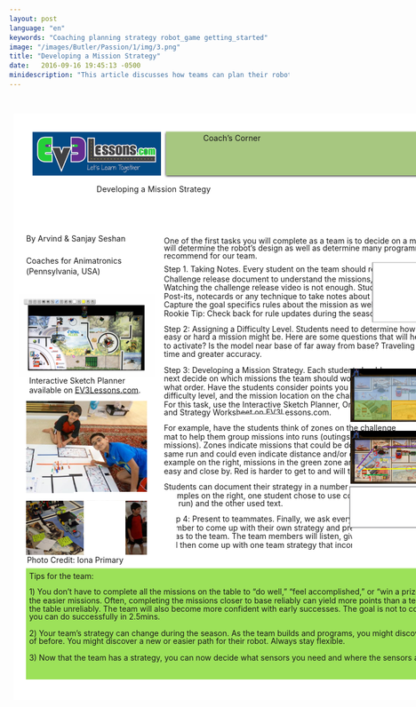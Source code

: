 ```yaml
---
layout: post
language: "en"
keywords: "Coaching planning strategy robot_game getting_started"
image: "/images/Butler/Passion/1/img/3.png"
title: "Developing a Mission Strategy"
date:   2016-09-16 19:45:13 -0500
minidescription: "This article discusses how teams can plan their robot game strategy."
---
```

﻿<?xml version="1.0" encoding="utf-8"?>
<html xml:lang="en" lang="en" xmlns="http://www.w3.org/1999/xhtml">
  <head>
    <meta http-equiv="Content-Style-Type" content="text/css" />
    <title>NAMALQxh</title>
    <link rel="stylesheet" type="text/css" href="/coachcorner/NAMALQxh/NAMALQxh.css" />
    <!--[if IE]><script type="text/javascript" src="/coachcorner/NAMALQxh/excanvas-compiled.js"></script><![endif]-->
    <script type="text/javascript" src="/coachcorner/NAMALQxh/NAMALQxh.js"> </script>
  </head>
  <body>
    <div style="margin:1ex;">
      <div style="width:100%">
        <!--<table style="border:0;width:100%;">
          <tbody>
            <tr>
              <td bgcolor="eeeeee" align="right">
                <font face="arial,sans-serif">
                  <b>Page 1</b>
                </font>
              </td>
            </tr>
          </tbody>
        </table>-->
      </div>
      <div style="position:relative;width:612pt;height:792pt;">
        <div style="position:absolute;left:0pt;top:0pt;width:100%;height:100%;clip:rect(0pt,612pt,792pt,0pt);" class="fmt-1">
          <img style="position:absolute;left:25pt;top:24pt;width:174pt;height:60.0003pt;z-index:2;" src="/coachcorner/NAMALQxh/34ce081c00d8291c7f76c5dffde88a41.png" alt="Image_8_0" />
          <img style="position:absolute;left:202.5pt;top:22.4pt;width:387.01pt;height:65.1599pt;z-index:3;" src="/coachcorner/NAMALQxh/6e47e8984368606f6e063300aba4e4d7.png" alt="Image_10_0" /><span class="fmt-0" style="white-space:pre;"><div style="position:absolute;top:26.24pt;left:256pt;z-index:5;letter-spacing:.005em;">Coach’s Corner</div></span><img style="position:absolute;left:205.5pt;top:23.56pt;width:381pt;height:60pt;z-index:4;" src="/coachcorner/NAMALQxh/28101f4ded12d4d5997fcf141843fbd9.png" alt="__rendered_path__4" /><span class="fmt-7" style="white-space:pre;"><div style="position:absolute;top:95.068pt;left:112pt;z-index:111;letter-spacing:.012em;">Developing a Mission Strategy</div></span><span class="fmt-4" style="white-space:pre;"><div style="position:absolute;top:162.1pt;left:17pt;z-index:107;letter-spacing:.002em;">By Arvind &amp; Sanjay Seshan </div><div style="position:absolute;top:164.98pt;left:203pt;z-index:107;" class="fmt-1">One of the first tasks you will complete as a team is to decide on a mission strategy. The mission strategy </div></span><span style="white-space:pre;"><div style="position:absolute;top:174.98pt;left:203pt;z-index:63;letter-spacing:-.002em;">will determine the robot’s design as well as determine many programming strategies. <span> </span>Here is what we </div></span><span style="white-space:pre;"><div style="position:absolute;top:184.98pt;left:203pt;z-index:64;letter-spacing:-.001em;">recommend for our team. </div></span><span class="fmt-5" style="white-space:pre;"><div style="position:absolute;top:192.38pt;left:17pt;z-index:109;letter-spacing:.002em;">Coaches for Animatronics<span class="fmt-6"> </span></div></span><img style="position:absolute;left:488pt;top:204pt;width:97.0002pt;height:74pt;z-index:123;" src="/coachcorner/NAMALQxh/cb36c8697497314ac8a69f747f8a3597.png" alt="Image_32_0" /><img style="position:absolute;left:484pt;top:200pt;width:105pt;height:82pt;z-index:124;" src="/coachcorner/NAMALQxh/13c4e661ee0b5a62fdbe03b088c8a684.png" alt="Image_34_0" /><span class="fmt-5" style="white-space:pre;"><div style="position:absolute;top:206.38pt;left:17pt;z-index:110;letter-spacing:-.006em;">(Pennsylvania, USA)</div><div style="position:absolute;top:206.38pt;left:203pt;z-index:110;letter-spacing:-.001em;"><span class="fmt-2" style="position:relative;left:0pt;top:-3pt;">Step 1. Taking Notes. </span><span class="fmt-3" style="position:relative;left:0pt;top:-3pt;">Every student on the team should read the </span></div></span><span class="fmt-3" style="white-space:pre;"><div style="position:absolute;top:216.98pt;left:203pt;z-index:67;">Challenge release document to understand the missions, rules, and points. </div></span><span class="fmt-3" style="white-space:pre;"><div style="position:absolute;top:227.98pt;left:203pt;z-index:68;letter-spacing:-.001em;">Watching the challenge release video is not enough. Students can use </div></span><span class="fmt-3" style="white-space:pre;"><div style="position:absolute;top:239.98pt;left:203pt;z-index:69;">Post-its, notecards or any technique to take notes about each mission. </div></span><img style="position:absolute;left:7pt;top:244pt;width:183pt;height:112pt;z-index:114;" src="/coachcorner/NAMALQxh/7daeaefba330fb89534ab4bb1d028f9c.png" alt="Image_23_0" /><span class="fmt-3" style="white-space:pre;"><div style="position:absolute;top:250.98pt;left:203pt;z-index:70;">Capture the goal specifics rules about the mission as well as the points. </div></span><span class="fmt-3" style="white-space:pre;"><div style="position:absolute;top:262.98pt;left:203pt;z-index:72;letter-spacing:-.001em;">Rookie Tip: Check back for rule updates during the season.<span class="fmt-2"> </span></div></span><span class="fmt-2" style="white-space:pre;"><div style="position:absolute;top:283.98pt;left:203pt;z-index:74;">Step 2: Assigning a Difficulty Level. <span class="fmt-3">Students need to determine how </span></div></span><span class="fmt-3" style="white-space:pre;"><div style="position:absolute;top:294.98pt;left:203pt;z-index:77;">easy or hard a mission might be.<span class="fmt-2"> </span>Here are some questions that will help them: Is the model easy or hard </div></span><span class="fmt-3" style="white-space:pre;"><div style="position:absolute;top:306.98pt;left:203pt;z-index:78;">to activate? Is the model near base of far away from base? Traveling to the other end of the table requires </div></span><span class="fmt-3" style="white-space:pre;"><div style="position:absolute;top:317.98pt;left:203pt;z-index:80;letter-spacing:-.002em;">time and greater accuracy.<span class="fmt-2"> </span></div></span><span class="fmt-2" style="white-space:pre;"><div style="position:absolute;top:339.98pt;left:203pt;z-index:82;letter-spacing:-.001em;">Step 3: Developing a Mission Strategy. <span class="fmt-3">Each student should </span></div></span><img style="position:absolute;left:455pt;top:344pt;width:132pt;height:71.9999pt;z-index:121;" src="/coachcorner/NAMALQxh/29179dbdbec98ccfbc0280f25b2741cf.png" alt="Image_28_0" /><span class="fmt-8" style="white-space:pre;"><div style="position:absolute;top:354.05pt;left:21pt;z-index:115;">Interactive Sketch Planner </div><div style="position:absolute;top:350.98pt;left:203pt;z-index:115;" class="fmt-3">next decide on which missions the team should work on and in </div></span><img style="position:absolute;left:-86pt;top:354pt;width:266pt;height:177pt;z-index:112;" src="/coachcorner/NAMALQxh/04dbf0fe6b6d47c30c79f7b8e8b52fb7.png" alt="Image_19_0" /><span class="fmt-8" style="white-space:pre;"><div style="position:absolute;top:367.05pt;left:21pt;z-index:116;">available on </div></span><span class="fmt-8" style="white-space:pre;"><div style="position:absolute;top:367.05pt;left:82.7676pt;z-index:117;">EV3Lessons.com</div></span><span class="fmt-8" style="white-space:pre;"><div style="position:absolute;top:367.05pt;left:168.37pt;z-index:118;letter-spacing:.001em;">. </div></span><span class="fmt-3" style="white-space:pre;"><div style="position:absolute;top:362.98pt;left:203pt;z-index:84;letter-spacing:-.001em;">what order. Have the students consider points you get, the </div></span><span class="fmt-3" style="white-space:pre;"><div style="position:absolute;top:373.98pt;left:203pt;z-index:85;">difficulty level, and the mission location on the challenge mat. </div></span><span class="fmt-3" style="white-space:pre;"><div style="position:absolute;top:385.98pt;left:203pt;z-index:86;">For this task, use the Interactive Sketch Planner, Online Scorer </div></span><span class="fmt-3" style="white-space:pre;"><div style="position:absolute;top:396.98pt;left:203pt;z-index:89;letter-spacing:-.002em;">and Strategy Worksheet on EV3Lessons.com. </div></span><span class="fmt-3" style="white-space:pre;"><div style="position:absolute;top:417.98pt;left:203pt;z-index:91;">For example, have the students think of zones on the challenge </div></span><img style="position:absolute;left:455pt;top:428pt;width:132pt;height:76.0005pt;z-index:122;" src="/coachcorner/NAMALQxh/7af079955957875aa75620bcbbe7923e.png" alt="Image_30_0" /><span class="fmt-3" style="white-space:pre;"><div style="position:absolute;top:429.98pt;left:203pt;z-index:92;">mat to help them group missions into runs (outings with multiple </div></span><span class="fmt-3" style="white-space:pre;"><div style="position:absolute;top:440.98pt;left:203pt;z-index:95;">missions).<span class="fmt-2"> </span>Zones indicate missions that could be done on the </div></span><span class="fmt-3" style="white-space:pre;"><div style="position:absolute;top:452.98pt;left:203pt;z-index:96;letter-spacing:-.001em;">same run and could even indicate distance and/or difficulty. In the </div></span><span class="fmt-3" style="white-space:pre;"><div style="position:absolute;top:463.98pt;left:203pt;z-index:97;">example on the right, missions in the green zone are relatively </div></span><span class="fmt-3" style="white-space:pre;"><div style="position:absolute;top:475.98pt;left:203pt;z-index:98;letter-spacing:-.001em;">easy and close by. Red is harder to get to and will take more time.  </div></span><span class="fmt-3" style="white-space:pre;"><div style="position:absolute;top:496.98pt;left:203pt;z-index:99;">Students can document their strategy in a number of ways. In the </div></span><img style="position:absolute;left:457pt;top:508pt;width:127pt;height:94.9997pt;z-index:125;" src="/coachcorner/NAMALQxh/a6c2c92bfeb18085007507b93277b1f7.png" alt="Image_36_0" /><img style="position:absolute;left:453.02pt;top:503.62pt;width:134.97pt;height:55.6147pt;z-index:126;" src="/coachcorner/NAMALQxh/53349b68a3ae51292931cbcf278c43db.png" alt="Image_38_0" /><span class="fmt-3" style="white-space:pre;"><div style="position:absolute;top:508.98pt;left:203pt;z-index:100;">examples on the right, one student chose to use colored lines (one </div></span><img style="position:absolute;left:81pt;top:511pt;width:139pt;height:92.0003pt;z-index:113;" src="/coachcorner/NAMALQxh/797b734783985c24b9ca9fd31602428f.png" alt="Image_21_0" /><span class="fmt-3" style="white-space:pre;"><div style="position:absolute;top:519.98pt;left:203pt;z-index:101;">per run) and the other used text. </div></span><img style="position:absolute;left:17pt;top:523pt;width:134pt;height:87.9996pt;z-index:120;" src="/coachcorner/NAMALQxh/4dc48c326feedc277ecab7945d47fe32.png" alt="Image_26_0" /><span class="fmt-2" style="white-space:pre;"><div style="position:absolute;top:540.98pt;left:203pt;z-index:103;letter-spacing:-.001em;">Step 4: Present to teammates. <span class="fmt-3">Finally, we ask every team </span></div></span><img style="position:absolute;left:302.59pt;top:405.24pt;width:64pt;height:3pt;z-index:90;" src="/coachcorner/NAMALQxh/770aadaf4c30b41699165c7ed1e66d96.png" alt="__rendered_path__90" /><span class="fmt-3" style="white-space:pre;"><div style="position:absolute;top:552.98pt;left:203pt;z-index:104;">member to come up with their own strategy and present their </div></span><span class="fmt-3" style="white-space:pre;"><div style="position:absolute;top:563.98pt;left:203pt;z-index:105;">ideas to the team. The team members will listen, give feedback, </div></span><span class="fmt-3" style="white-space:pre;"><div style="position:absolute;top:575.98pt;left:203pt;z-index:106;">and then come up with one team strategy that incorporates ideas from all the members.</div></span><span class="fmt-9" style="white-space:pre;"><div style="position:absolute;top:596.57pt;left:18pt;z-index:127;">Photo Credit: Iona Primary</div></span><span class="fmt-10" style="white-space:pre;"><div style="position:absolute;top:617.98pt;left:21pt;z-index:129;letter-spacing:-.002em;">Tips for the team: </div></span><span class="fmt-11" style="white-space:pre;"><div style="position:absolute;top:638.98pt;left:21pt;z-index:130;letter-spacing:-.001em;">1) You don’t have to complete all the missions on the table to “do well,” “feel accomplished,” or “win a prize”. For rookie teams, start closer to base and on </div></span><span class="fmt-11" style="white-space:pre;"><div style="position:absolute;top:650.98pt;left:21pt;z-index:131;">the easier missions. Often, completing the missions closer to base reliably can yield more points than a team that tries to complete mission on the far end of </div></span><span class="fmt-11" style="white-space:pre;"><div style="position:absolute;top:661.98pt;left:21pt;z-index:132;">the table unreliably. The team will also become more confident with early successes. The goal is not to complete all missions, but to pick and choose the ones </div></span><span class="fmt-11" style="white-space:pre;"><div style="position:absolute;top:672.98pt;left:21pt;z-index:133;">you can do successfully in 2.5mins. </div></span><span class="fmt-11" style="white-space:pre;"><div style="position:absolute;top:694.98pt;left:21pt;z-index:134;letter-spacing:-.001em;">2) Your team’s strategy can change during the season. As the team builds and programs, you might discover ways to combine two missions you didn’t think </div></span><span class="fmt-11" style="white-space:pre;"><div style="position:absolute;top:705.98pt;left:21pt;z-index:135;letter-spacing:-.002em;">of before. You might discover a new or easier path for their robot. Always stay flexible. </div></span><img style="position:absolute;left:0pt;top:0pt;width:612pt;height:792pt;z-index:1;" src="/coachcorner/NAMALQxh/0b27ea17e3e3b3ba27cc233b8992d2cd.png" alt="__rendered_path__1" /><img style="position:absolute;left:82.7676pt;top:377.35pt;width:86pt;height:3pt;z-index:119;" src="/coachcorner/NAMALQxh/b71639c8bf5bd850f90e16c2681f00d5.png" alt="__rendered_path__119" /><img style="position:absolute;left:17pt;top:613.43pt;width:578pt;height:151pt;z-index:128;" src="/coachcorner/NAMALQxh/0b34e1023489e0e04428e47f65655fe4.png" alt="__rendered_path__128" /><span class="fmt-11" style="white-space:pre;"><div style="position:absolute;top:727.98pt;left:21pt;z-index:136;">3) Now that the team has a strategy, you can now decide what sensors you need and where the sensors and motors should be placed on the robot. </div></span></div>
      </div>
    </div>
  </body>
</html>
